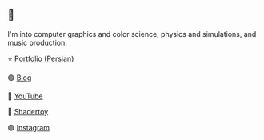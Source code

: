 ## 👋

I'm into computer graphics and color science, physics and simulations, and music production.

⭐ [Portfolio (Persian)](https://hfarid.ir/)

🟢 [Blog](https://bean-mhm.github.io/)

🔴 [YouTube](https://www.youtube.com/@bean_mhm)

🔵 [Shadertoy](https://www.shadertoy.com/user/beans_please)

🟣 [Instagram](https://www.instagram.com/bean.mhm)

